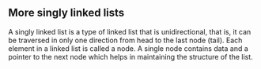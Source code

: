 ##  More singly linked lists 
A singly linked list is a type of linked list that is unidirectional, that is, it can be
 traversed in only one direction from head to the last node (tail). 
Each element in a linked list is called a node. 
A single node contains data and a pointer to the next node
which helps in maintaining the structure of the list.
